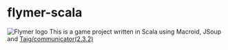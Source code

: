 # flymer-scala
![Flymer logo](/flymer-scala/src/main/res/drawable/logo.png?raw=true "Flymer logo")
This is a game project written in Scala using Macroid, JSoup and [Taig/communicator(2.3.2)](https://github.com/Taig/Communicator/tree/2.3.2)
